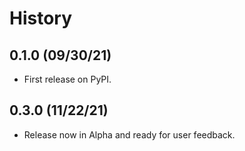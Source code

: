 # History

## 0.1.0 (09/30/21)

* First release on PyPI.

## 0.3.0 (11/22/21)

* Release now in Alpha and ready for user feedback.
